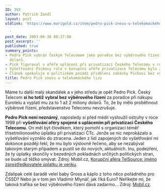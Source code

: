 ```yaml
---
ID: 393
author: Patrick Zandl
layout: post
oldlink: 'https://www.marigold.cz/item/pedro-pick-znovu-u-telekomackeho-lizu

  '
post_date: 2003-06-30 08:37:00
post_excerpt: ''
published: true
summary_points:
- Pedro Pick vybrán Českým Telecomem jako poradce bez výběrového řízení za miliony
  dolarů.
- Pick figuroval v aféře uplácení při privatizaci Českého Telecomu v roce 1999.
- Vyšetřování Pickovy role v korupční aféře privatizace Telecomu bylo zastaveno.
- Článek spekuluje o politickém pozadí přidělení zakázky Pickovi bez výběrového řízení.
title: Pedro Pick znovu u telekomáckého lizu
---
```


<p>
Máme tu další malý skandálek a v jeho středu je opět Pedro Pick. Český Telecom <STRONG>si ho totiž vybral bez výběrového řízení</STRONG> za poradce při nákupu Eurotelu a vyplatí mu za to 1 až 2 miliony dolarů. To, že by mělo proběhnout výběrové řízení, představenstvo Telecomu nevzrušuje.</p>

<p>
<STRONG>Pedro Pick není neznámý</STRONG>, naposledy si před médii vysloužil ostruhy v roce 1999 při <STRONG>vyšetřování aféry spojené s uplácením při privatizaci Českého Telecomu.</STRONG> On měl být člověkem, který pomohl s organizací téměř třísetmilionového úplatku při privatizaci ČTc. Jenže se nic neprokázalo a vyšetřování vyznělo do ztracena. Jeden z lidí zapojených do vyšetřování mi dokonce později řekl, že mu bylo výslovně řečeno, aby se nezabýval takovým starým případem a pustil se do nových, aktuálních. Inu, podezření, že ty úplatky skončily v bezedných pokladnách určitých politických stran, se bude už těžko smývat. Zdroj: Mobil.cz, <A href="http://www.mobil.cz/domov/kpn-uplatky2.html" target=_blank>Korupční aféra TelSource: jméno zprostředkovatele úplatku je venku</A>. </p>

<p>
Zdalipak celé šarádě velel baby Gross a káplo z toho něco pořádného pro ČSSD? Nebo je v tom jen Vladimír Mlynář, jak říká Euro? Neříkejte mi, že taková trafika se bez výběrového řízení dává zadarmo... Zdroj: <A href="http://www.mobil.cz/svet/telekonom30cerven2003.html" target=_blank>Mobil.cz</A>.</p>
